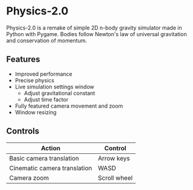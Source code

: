 # Physics-2.0

Physics-2.0 is a remake of simple 2D n-body gravity simulator made in Python with Pygame.  Bodies follow Newton's law of universal gravitation and conservation of momentum.

## Features
- Improved performance
- Precise physics
- Live simulation settings window
  - Adjust gravitational constant
  - Adjust time factor
- Fully featured camera movement and zoom
- Window resizing


## Controls
Action | Control
---|---
Basic camera translation | Arrow keys
Cinematic camera translation | WASD
Camera zoom | Scroll wheel
